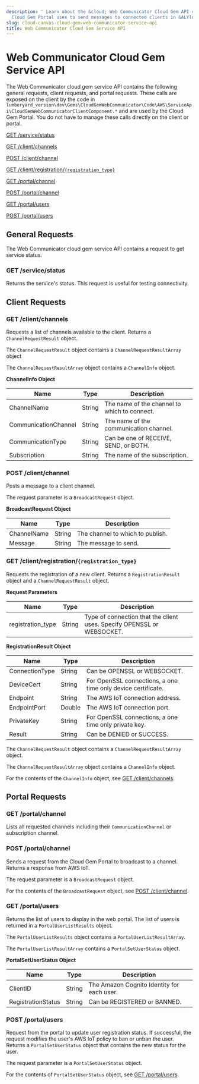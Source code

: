 ```yaml
---
description: ' Learn about the &cloud; Web Communicator Cloud Gem API calls that the
  Cloud Gem Portal uses to send messages to connected clients in &ALYlong;. '
slug: cloud-canvas-cloud-gem-web-communicator-service-api
title: Web Communicator Cloud Gem Service API
---
```

# Web Communicator Cloud Gem Service API<a name="cloud-canvas-cloud-gem-web-communicator-service-api"></a>

The Web Communicator cloud gem service API contains the following general requests, client requests, and portal requests\. These calls are exposed on the client by the code in `lumberyard_version\dev\Gems\CloudGemWebCommunicator\Code\AWS\ServiceApi\CloudGemWebCommunicatorClientComponent.*` and are used by the Cloud Gem Portal\. You do not have to manage these calls directly on the client or portal\. 

 [GET /service/status](#cloud-canvas-cloud-gem-web-communicator-service-api-get-servicestatus) 

[GET /client/channels](#cloud-canvas-cloud-gem-web-communicator-service-api-get-clientchannels) 

[POST /client/channel](#cloud-canvas-cloud-gem-web-communicator-service-api-post-clientchannel) 

[GET /client/registration/`{registration_type}`](#cloud-canvas-cloud-gem-web-communicator-service-api-get-clientregistrationregistration-type) 

[GET /portal/channel](#cloud-canvas-cloud-gem-web-communicator-service-api-get-portalchannel) 

[POST /portal/channel](#cloud-canvas-cloud-gem-web-communicator-service-api-post-portalchannel) 

[GET /portal/users](#cloud-canvas-cloud-gem-web-communicator-service-api-get-portalusers) 

[POST /portal/users](#cloud-canvas-cloud-gem-web-communicator-service-api-post-portalusers) 

## General Requests<a name="cloud-canvas-cloud-gem-web-communicator-service-api-general-requests"></a>

The Web Communicator cloud gem service API contains a request to get service status\.

### GET /service/status<a name="cloud-canvas-cloud-gem-web-communicator-service-api-get-servicestatus"></a>

Returns the service's status\. This request is useful for testing connectivity\.

## Client Requests<a name="cloud-canvas-cloud-gem-web-communicator-service-api-client-requests"></a>

### GET /client/channels<a name="cloud-canvas-cloud-gem-web-communicator-service-api-get-clientchannels"></a>

Requests a list of channels available to the client\. Returns a `ChannelRequestResult` object\.

The `ChannelRequestResult` object contains a `ChannelRequestResultArray` object

The `ChannelRequestResultArray` object contains a `ChannelInfo` object\.


**ChannelInfo Object**  

| Name | Type | Description | 
| --- | --- | --- | 
| ChannelName | String | The name of the channel to which to connect\. | 
| CommunicationChannel | String | The name of the communication channel\. | 
| CommunicationType | String | Can be one of RECEIVE, SEND, or BOTH\. | 
| Subscription | String | The name of the subscription\. | 

### POST /client/channel<a name="cloud-canvas-cloud-gem-web-communicator-service-api-post-clientchannel"></a>

Posts a message to a client channel\.

The request parameter is a `BroadcastRequest` object\.


**BroadcastRequest Object**  

| Name | Type | Description | 
| --- | --- | --- | 
| ChannelName | String | The channel to which to publish\. | 
| Message | String | The message to send\. | 

### GET /client/registration/`{registration_type}`<a name="cloud-canvas-cloud-gem-web-communicator-service-api-get-clientregistrationregistration-type"></a>

Requests the registration of a new client\. Returns a `RegistrationResult` object and a `ChannelRequestResult` object\.


**Request Parameters**  

| Name | Type | Description | 
| --- | --- | --- | 
| registration\_type | String | Type of connection that the client uses\. Specify OPENSSL or WEBSOCKET\. | 


**RegistrationResult Object**  

| Name | Type | Description | 
| --- | --- | --- | 
| ConnectionType | String | Can be OPENSSL or WEBSOCKET\. | 
| DeviceCert | String | For OpenSSL connections, a one time only device certificate\. | 
| Endpoint | String | The AWS IoT connection address\. | 
| EndpointPort | Double | The AWS IoT connection port\. | 
| PrivateKey | String | For OpenSSL connections, a one time only private key\. | 
| Result | String | Can be DENIED or SUCCESS\. | 

The `ChannelRequestResult` object contains a `ChannelRequestResultArray` object\.

The `ChannelRequestResultArray` object contains a `ChannelInfo` object\.

For the contents of the `ChannelInfo` object, see [GET /client/channels](#cloud-canvas-cloud-gem-web-communicator-service-api-get-clientchannels)\.

## Portal Requests<a name="cloud-canvas-cloud-gem-web-communicator-service-api-portal-requests"></a>

### GET /portal/channel<a name="cloud-canvas-cloud-gem-web-communicator-service-api-get-portalchannel"></a>

Lists all requested channels including their `CommunicationChannel` or subscription channel\.

### POST /portal/channel<a name="cloud-canvas-cloud-gem-web-communicator-service-api-post-portalchannel"></a>

Sends a request from the Cloud Gem Portal to broadcast to a channel\. Returns a response from AWS IoT\.

The request parameter is a `BroadcastRequest` object\.

For the contents of the `BroadcastRequest` object, see [POST /client/channel](#cloud-canvas-cloud-gem-web-communicator-service-api-post-clientchannel)\.

### GET /portal/users<a name="cloud-canvas-cloud-gem-web-communicator-service-api-get-portalusers"></a>

Returns the list of users to display in the web portal\. The list of users is returned in a `PortalUserListResults` object\.

The `PortalUserListResults` object contains a `PortalUserListResultArray`\.

The `PortalUserListResultArray` contains a `PortalSetUserStatus` object\.


**PortalSetUserStatus Object**  

| Name | Type | Description | 
| --- | --- | --- | 
| ClientID | String | The Amazon Cognito Identity for each user\. | 
| RegistrationStatus | String | Can be REGISTERED or BANNED\. | 

### POST /portal/users<a name="cloud-canvas-cloud-gem-web-communicator-service-api-post-portalusers"></a>

Request from the portal to update user registration status\. If successful, the request modifies the user's AWS IoT policy to ban or unban the user\. Returns a `PortalSetUserStatus` object that contains the new status for the user\.

The request parameter is a `PortalSetUserStatus` object\.

For the contents of `PortalSetUserStatus` object, see [GET /portal/users](#cloud-canvas-cloud-gem-web-communicator-service-api-get-portalusers)\.